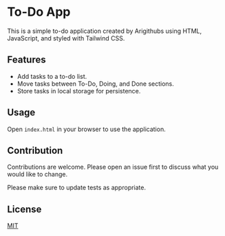 # To-Do App

This is a simple to-do application created by Arigithubs using HTML, JavaScript, and styled with Tailwind CSS.

## Features

- Add tasks to a to-do list.
- Move tasks between To-Do, Doing, and Done sections.
- Store tasks in local storage for persistence.

## Usage

Open `index.html` in your browser to use the application.

## Contribution

Contributions are welcome. Please open an issue first to discuss what you would like to change.

Please make sure to update tests as appropriate.

## License
[MIT](https://choosealicense.com/licenses/mit/)
